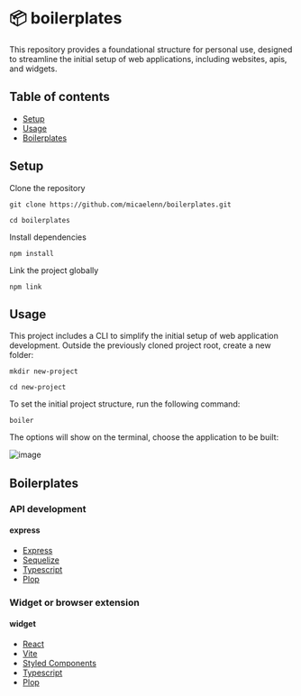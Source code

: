 # :package: boilerplates

This repository provides a foundational structure for personal use, designed to streamline the initial setup of web applications, including websites, apis, and widgets.

## Table of contents
- [Setup](#setup)
- [Usage](#usage)
- [Boilerplates](#boilerplates)

## Setup

Clone the repository
```
git clone https://github.com/micaelenn/boilerplates.git
```

```
cd boilerplates
```

Install dependencies

```
npm install
```

Link the project globally

```
npm link 
```

## Usage

This project includes a CLI to simplify the initial setup of web application development. Outside the previously cloned project root, create a new folder:

```
mkdir new-project
```

```
cd new-project
```

To set the initial project structure, run the following command:

```
boiler 
```

The options will show on the terminal, choose the application to be built:

![image](https://github.com/user-attachments/assets/b0fbf051-2e66-4288-bc5b-aa8bb8351a21)

## Boilerplates

### API development

#### express

- [Express](https://expressjs.com/)
- [Sequelize](https://sequelize.org/)
- [Typescript](https://www.typescriptlang.org/)
- [Plop](https://plopjs.com/)

### Widget or browser extension 

#### widget
- [React](https://react.dev/)
- [Vite](https://vite.dev/)
- [Styled Components](https://styled-components.com/)
- [Typescript](https://www.typescriptlang.org/)
- [Plop](https://plopjs.com/)



